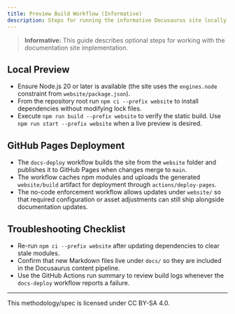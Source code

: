 ```yaml
---
title: Preview Build Workflow (Informative)
description: Steps for running the informative Docusaurus site locally and verifying the GitHub Pages deployment.
---
```


> **Informative:** This guide describes optional steps for working with the documentation site implementation.

## Local Preview
- Ensure Node.js 20 or later is available (the site uses the `engines.node` constraint from `website/package.json`).
- From the repository root run `npm ci --prefix website` to install dependencies without modifying lock files.
- Execute `npm run build --prefix website` to verify the static build. Use `npm run start --prefix website` when a live preview is desired.

## GitHub Pages Deployment
- The `docs-deploy` workflow builds the site from the `website` folder and publishes it to GitHub Pages when changes merge to `main`.
- The workflow caches npm modules and uploads the generated `website/build` artifact for deployment through `actions/deploy-pages`.
- The no-code enforcement workflow allows updates under `website/` so that required configuration or asset adjustments can still ship alongside documentation updates.

## Troubleshooting Checklist
- Re-run `npm ci --prefix website` after updating dependencies to clear stale modules.
- Confirm that new Markdown files live under `docs/` so they are included in the Docusaurus content pipeline.
- Use the GitHub Actions run summary to review build logs whenever the `docs-deploy` workflow reports a failure.

---

This methodology/spec is licensed under CC BY-SA 4.0.
